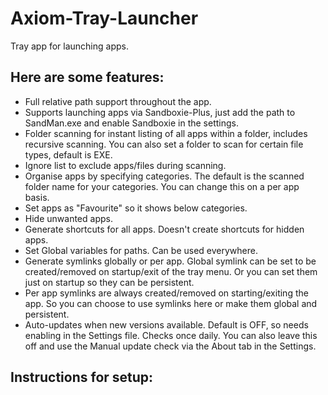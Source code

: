 # Axiom-Tray-Launcher
Tray app for launching apps.

## Here are some features:
- Full relative path support throughout the app.
- Supports launching apps via Sandboxie-Plus, just add the path to SandMan.exe and enable Sandboxie in the settings.
- Folder scanning for instant listing of all apps within a folder, includes recursive scanning. You can also set a folder to scan for certain file types, default is EXE.
- Ignore list to exclude apps/files during scanning.
- Organise apps by specifying categories. The default is the scanned folder name for your categories. You can change this on a per app basis.
- Set apps as "Favourite" so it shows below categories.
- Hide unwanted apps.
- Generate shortcuts for all apps. Doesn't create shortcuts for hidden apps.
- Set Global variables for paths. Can be used everywhere.
- Generate symlinks globally or per app. Global symlink can be set to be created/removed on startup/exit of the tray menu. Or you can set them just on startup so they can be persistent.
- Per app symlinks are always created/removed on starting/exiting the app. So you can choose to use symlinks here or make them global and persistent.
- Auto-updates when new versions available. Default is OFF, so needs enabling in the Settings file. Checks once daily. You can also leave this off and use the Manual update check via the About tab in the Settings.

## Instructions for setup:
